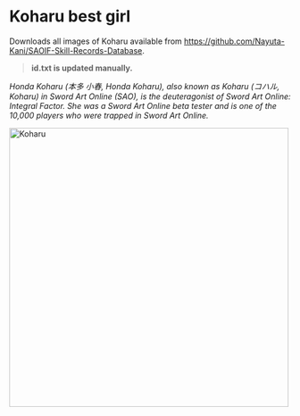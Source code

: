 # Koharu best girl

Downloads all images of Koharu available from https://github.com/Nayuta-Kani/SAOIF-Skill-Records-Database.

> **id.txt is updated manually.**

*Honda Koharu (本多 小春, Honda Koharu), also known as Koharu (コハル, Koharu) in Sword Art Online (SAO), is the deuteragonist of Sword Art Online: Integral Factor. She was a Sword Art Online beta tester and is one of the 10,000 players who were trapped in Sword Art Online.*

<img src="https://raw.githubusercontent.com/Nayuta-Kani/SAOIF-Skill-Records-Database/master/srimages/sr_icon_l_6000936.png" title="Koharu" alt="Koharu" width="500" height="500">